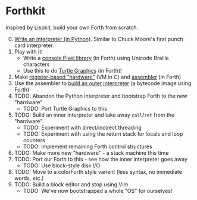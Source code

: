 # Forthkit

Inspired by Lispkit, build your own Forth from scratch.

0) [Write an interpreter (in Python)](./interpreter/). Similar to Chuck Moore's first punch card interpreter.
1) Play with it!
    * Write a [console Pixel library](./library/pixels/) (in Forth) using Unicode Braille characters
    * Use this to do [Turtle Graphics](./library/turtle/) (in Forth)!
2) Make [register-based "hardware"](./hardware/register/) (VM in C) and [assembler](./hardware/register/assembler.4th) (in Forth)
3) Use the assembler to [build an outer interpreter](./hardware/register/outer.4th) (a bytecode image using Forth)
4) TODO: Abandon the Python interpreter and bootstrap Forth to the new "hardware"
    * TODO: Port Turtle Graphics to this
5) TODO: Build an inner interpreter and take away `call`/`ret` from the "hardware"
    * TODO: Experiment with direct/indirect threading
    * TODO: Experiment with using the return stack for locals and loop counters
    * TODO: Implement remaining Forth control structures
6) TODO: Make more new "hardware" - a stack machine this time
7) TODO: Port our Forth to this - see how the inner interpreter goes away
    * TODO: Use block-style disk I/O
8) TODO: Move to a colorForth style varient (less syntax, no immediate words, etc.)
9) TODO: Build a block editor and stop using Vim
    * TODO: We've now bootstrapped a whole "OS" for ourselves!
